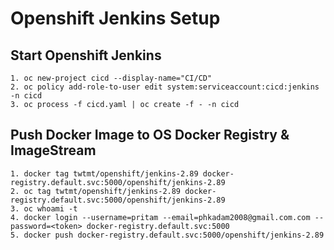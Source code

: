 # Openshift Jenkins Setup

## Start Openshift Jenkins

    1. oc new-project cicd --display-name="CI/CD"
    2. oc policy add-role-to-user edit system:serviceaccount:cicd:jenkins -n cicd
    3. oc process -f cicd.yaml | oc create -f - -n cicd

## Push Docker Image to OS Docker Registry & ImageStream

    1. docker tag twtmt/openshift/jenkins-2.89 docker-registry.default.svc:5000/openshift/jenkins-2.89
    2. oc tag twtmt/openshift/jenkins-2.89 docker-registry.default.svc:5000/openshift/jenkins-2.89
    3. oc whoami -t
    4. docker login --username=pritam --email=phkadam2008@gmail.com.com --password=<token> docker-registry.default.svc:5000
    5. docker push docker-registry.default.svc:5000/openshift/jenkins-2.89